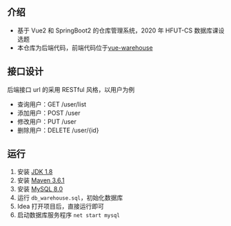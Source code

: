 ## 介绍
- 基于 Vue2 和 SpringBoot2 的仓库管理系统，2020 年 HFUT-CS 数据库课设选题
- 本仓库为后端代码，前端代码位于[vue-warehouse](https://github.com/hfut-xyc/vue-warehouse)

## 接口设计
后端接口 url 的采用 RESTful 风格，以用户为例
- 查询用户：GET /user/list
- 添加用户：POST /user
- 修改用户：PUT /user
- 删除用户：DELETE /user/{id}

## 运行
1. 安装 [JDK 1.8](https://www.oracle.com/java/technologies/downloads/archive/)
2. 安装 [Maven 3.6.1](https://archive.apache.org/dist/maven/maven-3/3.6.1/binaries/)
3. 安装 [MySQL 8.0](https://downloads.mysql.com/archives/installer/) 
4. 运行 `db_warehouse.sql`，初始化数据库
5. Idea 打开项目后，直接运行即可
6. 启动数据库服务程序 `net start mysql`
